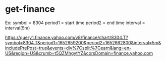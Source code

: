 # get-finance
Ex:
symbol = 8304
period1 = start time
period2 = end time
interval = interval(5m)

https://query1.finance.yahoo.com/v8/finance/chart/8304.T?symbol=8304.T&period1=1652659200&period2=1652662800&interval=5m&includePrePost=true&events=div%7Csplit%7Cearn&lang=en-US&region=US&crumb=t5QZMhgytYZ&corsDomain=finance.yahoo.com